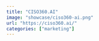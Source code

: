 ```yaml
---
title: "CISO360.AI"
image: "showcase/ciso360-ai.png"
url: "https://ciso360.ai/"
categories: ["marketing"]
---
```

